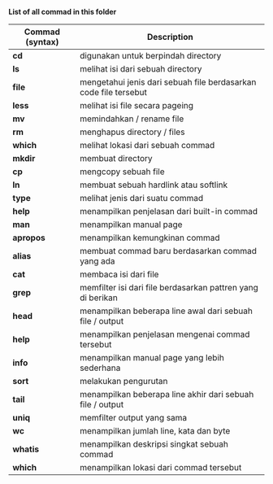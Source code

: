 **List of all commad in this folder**

Commad (syntax) | Description
--- | ---
**cd** | digunakan untuk berpindah directory
**ls** | melihat isi dari sebuah directory
**file** | mengetahui jenis dari sebuah file berdasarkan code file tersebut
**less** | melihat isi file secara pageing
**mv** | memindahkan / rename file
**rm** | menghapus directory / files
**which** | melihat lokasi dari sebuah commad
**mkdir** | membuat directory
**cp** | mengcopy sebuah file
**ln** | membuat sebuah hardlink atau softlink
**type** | melihat jenis dari suatu commad
**help** | menampilkan penjelasan dari built-in commad
**man** | menampilkan manual page
**apropos** | menampilkan kemungkinan commad 
**alias** | membuat commad baru berdasarkan commad yang ada
**cat** | membaca isi dari file
**grep** | memfilter isi dari file berdasarkan pattren yang di berikan
**head** | menampilkan beberapa line awal dari sebuah file / output 
**help** | menampilkan penjelasan mengenai commad tersebut
**info** | menampilkan manual page yang lebih sederhana
**sort** | melakukan pengurutan
**tail** | menampilkan beberapa line akhir dari sebuah file / output
**uniq** | memfilter output yang sama
**wc** | menampilkan jumlah line, kata dan byte
**whatis** | menampilkan deskripsi singkat sebuah commad
**which** | menampilkan lokasi dari commad tersebut